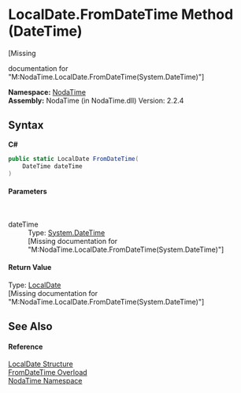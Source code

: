 # LocalDate.FromDateTime Method (DateTime)
 

\[Missing <summary> documentation for "M:NodaTime.LocalDate.FromDateTime(System.DateTime)"\]

**Namespace:**&nbsp;<a href="N_NodaTime">NodaTime</a><br />**Assembly:**&nbsp;NodaTime (in NodaTime.dll) Version: 2.2.4

## Syntax

**C#**<br />
``` C#
public static LocalDate FromDateTime(
	DateTime dateTime
)
```


#### Parameters
&nbsp;<dl><dt>dateTime</dt><dd>Type: <a href="http://msdn2.microsoft.com/en-us/library/03ybds8y" target="_blank">System.DateTime</a><br />\[Missing <param name="dateTime"/> documentation for "M:NodaTime.LocalDate.FromDateTime(System.DateTime)"\]</dd></dl>

#### Return Value
Type: <a href="T_NodaTime_LocalDate">LocalDate</a><br />\[Missing <returns> documentation for "M:NodaTime.LocalDate.FromDateTime(System.DateTime)"\]

## See Also


#### Reference
<a href="T_NodaTime_LocalDate">LocalDate Structure</a><br /><a href="Overload_NodaTime_LocalDate_FromDateTime">FromDateTime Overload</a><br /><a href="N_NodaTime">NodaTime Namespace</a><br />